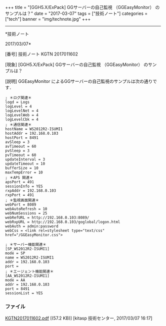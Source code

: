 ﻿+++
title = "[GGH5.X/ExPack] GGサーバーの自己監視 （GGEasyMonitor） のサンプルは？"
date = "2017-03-07"
tags = ["技術ノート"]
categories = ["tech"]
banner = "img/technote.jpg"
+++

-----------------------------------------------------------------------------------------------------------------------------

*技術ノート

2017/03/07*


[番号]
技術ノート KGTN 2017011602

[現象]
[GGH5.X/ExPack] GGサーバーの自己監視 （GGEasyMonitor） のサンプルは？

[説明]
GGEasyMonitor によるGGサーバーの自己監視のサンプルは次の通りです．

    ; ＊ログ関連＊
    logd = Logs
    logLevel = 4
    logLevelNet = 4
    logLevelWeb = 4
    logLevelCbk = 4
    ; ＊通信関連＊
    hostName = WS2012R2-ISUMI1
    hostAddr = 192.168.0.103
    hostPort = 8491
    avSleep = 3
    avTimeout = 60
    pvSleep = 3
    pvTimeout = 60
    updateInterval = 3
    updateTimeout = 10
    bufferSize = 10
    maxTempError = 10
    ; ＊APS 関連＊
    apsPort = 491
    sessionInfo = YES
    rxpAddr = 192.168.0.103
    rxpPort = 491
    ; ＊監視画面関連＊
    webPort = 8089
    webAutoRefresh = 10
    webNumSessions = 25
    webRefURL = http://192.168.0.103:8089/
    webRxpURL = http://192.168.0.103/goglobal/logon.html
    webAuth = admin:password
    webCss = <link rel=stylesheet type="text/css" href="/GGEasyMonitor.css">

    ; ＊サーバー機能関連＊
    [SP_WS2012R2-ISUMI1]
    mode = SP
    name = WS2012R2-ISUMI1
    addr = 192.168.0.103
    port =
    ; ＊エージェント機能関連＊
    [AA_WS2012R2-ISUMI1]
    mode = AA
    addr = 192.168.0.103
    port = 8491
    sessionList = YES


### ファイル

 
 


[KGTN2017011602.pdf](http://techreport.kitasp.net/attachments/download/3248/KGTN2017011602.pdf)
 [(57.2 KB)] [kitasp 技術センター, 2017/03/07
16:17]


 


 

